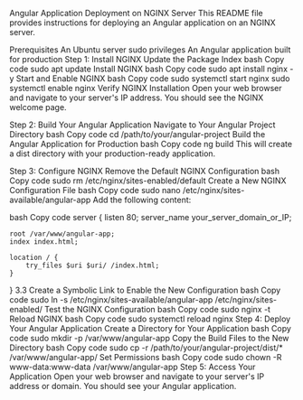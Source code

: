 Angular Application Deployment on NGINX Server
This README file provides instructions for deploying an Angular application on an NGINX server.

Prerequisites
An Ubuntu server
sudo privileges
An Angular application built for production
Step 1: Install NGINX
 Update the Package Index
bash
Copy code
sudo apt update
 Install NGINX
bash
Copy code
sudo apt install nginx -y
 Start and Enable NGINX
bash
Copy code
sudo systemctl start nginx
sudo systemctl enable nginx
 Verify NGINX Installation
Open your web browser and navigate to your server's IP address. You should see the NGINX welcome page.

Step 2: Build Your Angular Application
 Navigate to Your Angular Project Directory
bash
Copy code
cd /path/to/your/angular-project
Build the Angular Application for Production
bash
Copy code
ng build 
This will create a dist directory with your production-ready application.

Step 3: Configure NGINX
 Remove the Default NGINX Configuration
bash
Copy code
sudo rm /etc/nginx/sites-enabled/default
 Create a New NGINX Configuration File
bash
Copy code
sudo nano /etc/nginx/sites-available/angular-app
Add the following content:

bash
Copy code
server {
    listen 80;
    server_name your_server_domain_or_IP;

    root /var/www/angular-app;
    index index.html;

    location / {
        try_files $uri $uri/ /index.html;
    }
}
3.3 Create a Symbolic Link to Enable the New Configuration
bash
Copy code
sudo ln -s /etc/nginx/sites-available/angular-app /etc/nginx/sites-enabled/
 Test the NGINX Configuration
bash
Copy code
sudo nginx -t
Reload NGINX
bash
Copy code
sudo systemctl reload nginx
Step 4: Deploy Your Angular Application
 Create a Directory for Your Application
bash
Copy code
sudo mkdir -p /var/www/angular-app
 Copy the Build Files to the New Directory
bash
Copy code
sudo cp -r /path/to/your/angular-project/dist/* /var/www/angular-app/
 Set Permissions
bash
Copy code
sudo chown -R www-data:www-data /var/www/angular-app
Step 5: Access Your Application
Open your web browser and navigate to your server's IP address or domain. You should see your Angular application.

